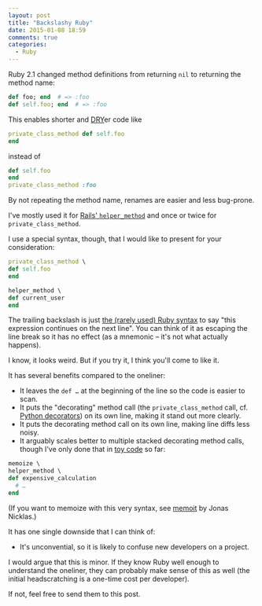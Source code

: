 ```yaml
---
layout: post
title: "Backslashy Ruby"
date: 2015-01-08 18:59
comments: true
categories:
  - Ruby
---
```


Ruby 2.1 changed method definitions from returning `nil` to returning the method name:

``` ruby
def foo; end  # => :foo
def self.foo; end  # => :foo
```

This enables shorter and [DRY](https://en.wikipedia.org/wiki/Don%27t_repeat_yourself)er code like

``` ruby
private_class_method def self.foo
end
```

instead of

``` ruby
def self.foo
end
private_class_method :foo
```

By not repeating the method name, renames are easier and less bug-prone.

I've mostly used it for [Rails' `helper_method`](http://apidock.com/rails/AbstractController/Helpers/ClassMethods/helper_method) and once or twice for `private_class_method`.

I use a special syntax, though, that I would like to present for your consideration:

``` ruby
private_class_method \
def self.foo
end

helper_method \
def current_user
end
```

The trailing backslash is just [the (rarely used) Ruby syntax](http://phrogz.net/ProgrammingRuby/language.html#sourcelayout) to say "this expression continues on the next line". You can think of it as escaping the line break so it has no effect (as a mnemonic – it's not what actually happens).

I know, it looks weird. But if you try it, I think you'll come to like it.

It has several benefits compared to the oneliner:

* It leaves the `def …` at the beginning of the line so the code is easier to scan.
* It puts the "decorating" method call (the `private_class_method` call, cf. [Python decorators](https://wiki.python.org/moin/PythonDecorators)) on its own line, making it stand out more clearly.
* It puts the decorating method call on its own line, making line diffs less noisy.
* It arguably scales better to multiple stacked decorating method calls, though I've only done that in [toy code](https://gist.github.com/henrik/8604570) so far:

``` ruby
memoize \
helper_method \
def expensive_calculation
  # …
end
```

(If you want to memoize with this very syntax, see [memoit](https://github.com/jnicklas/memoit) by Jonas Nicklas.)

It has one single downside that I can think of:

* It's unconvential, so it is likely to confuse new developers on a project.

I would argue that this is minor. If they know Ruby well enough to understand the oneliner, they can probably make sense of this as well (the initial headscratching is a one-time cost per developer).

If not, feel free to send them to this post.
